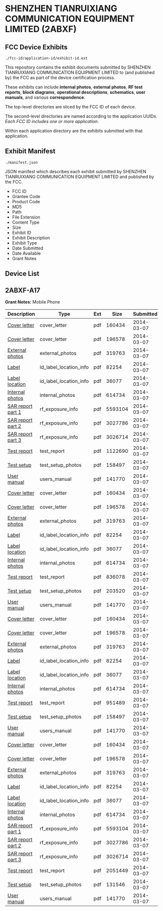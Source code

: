 # SHENZHEN TIANRUIXIANG COMMUNICATION EQUIPMENT LIMITED (2ABXF)
## FCC Device Exhibits

```
./fcc-id/application-id/exhibit-id.ext
```

This repository contains the exhibit documents submitted by SHENZHEN TIANRUIXIANG COMMUNICATION EQUIPMENT LIMITED to (and published by) the FCC as part of the device certification process.

These exhibits can include **internal photos**, **external photos**, **RF test reports**, **block diagrams**, **operational descriptions**, **schematics**, **user manuals**, and various **correspondence**.

The top-level directories are sliced by the FCC ID of each device.

The second-level directories are named according to the application UUIDs. *Each FCC ID includes one or more application.*

Within each application directory are the exhibits submitted with that application. 

## Exhibit Manifest

```
./manifest.json
```

JSON manifest which describes each exhibit submitted by SHENZHEN TIANRUIXIANG COMMUNICATION EQUIPMENT LIMITED and published by the FCC.

- FCC ID
- Grantee Code
- Product Code
- MD5
- Path
- File Extension
- Content Type
- Size
- Exhibit ID
- Exhibit Description
- Exhibit Type
- Date Submitted
- Date Available
- Grant Notes

## Device List
## 2ABXF-A17
**Grant Notes:** Mobile Phone

| Description | Type | Ext | Size | Submitted | Available |
| ----------- | ---- | --- | ---- | --------- | --------- |
| [Cover letter](2ABXF-A17/8cd95be75cb948cb0cf3fa773d738e26/2209519.pdf) | cover_letter | pdf | 160434 | 2014-03-07 | 2014-03-07 |
| [Cover letter](2ABXF-A17/8cd95be75cb948cb0cf3fa773d738e26/2209520.pdf) | cover_letter | pdf | 196578 | 2014-03-07 | 2014-03-07 |
| [External photos](2ABXF-A17/8cd95be75cb948cb0cf3fa773d738e26/2209521.pdf) | external_photos | pdf | 319763 | 2014-03-07 | 2014-03-07 |
| [Label](2ABXF-A17/8cd95be75cb948cb0cf3fa773d738e26/2209522.pdf) | id_label_location_info | pdf | 82254 | 2014-03-07 | 2014-03-07 |
| [Label location](2ABXF-A17/8cd95be75cb948cb0cf3fa773d738e26/2209523.pdf) | id_label_location_info | pdf | 36077 | 2014-03-07 | 2014-03-07 |
| [Internal photos](2ABXF-A17/8cd95be75cb948cb0cf3fa773d738e26/2209524.pdf) | internal_photos | pdf | 614734 | 2014-03-07 | 2014-03-07 |
| [SAR report part 1](2ABXF-A17/8cd95be75cb948cb0cf3fa773d738e26/2209527.pdf) | rf_exposure_info | pdf | 5593104 | 2014-03-07 | 2014-03-07 |
| [SAR report part 2](2ABXF-A17/8cd95be75cb948cb0cf3fa773d738e26/2209528.pdf) | rf_exposure_info | pdf | 3027786 | 2014-03-07 | 2014-03-07 |
| [SAR report part 3](2ABXF-A17/8cd95be75cb948cb0cf3fa773d738e26/2209529.pdf) | rf_exposure_info | pdf | 3026714 | 2014-03-07 | 2014-03-07 |
| [Test report](2ABXF-A17/8cd95be75cb948cb0cf3fa773d738e26/2209563.pdf) | test_report | pdf | 1122690 | 2014-03-07 | 2014-03-07 |
| [Test setup](2ABXF-A17/8cd95be75cb948cb0cf3fa773d738e26/2209564.pdf) | test_setup_photos | pdf | 158497 | 2014-03-07 | 2014-03-07 |
| [User manual](2ABXF-A17/8cd95be75cb948cb0cf3fa773d738e26/2209533.pdf) | users_manual | pdf | 141770 | 2014-03-07 | 2014-03-07 |
| [Cover letter](2ABXF-A17/0798cb827b161faf81ea38cb4e96368e/2209519.pdf) | cover_letter | pdf | 160434 | 2014-03-07 | 2014-03-07 |
| [Cover letter](2ABXF-A17/0798cb827b161faf81ea38cb4e96368e/2209520.pdf) | cover_letter | pdf | 196578 | 2014-03-07 | 2014-03-07 |
| [External photos](2ABXF-A17/0798cb827b161faf81ea38cb4e96368e/2209521.pdf) | external_photos | pdf | 319763 | 2014-03-07 | 2014-03-07 |
| [Label](2ABXF-A17/0798cb827b161faf81ea38cb4e96368e/2209522.pdf) | id_label_location_info | pdf | 82254 | 2014-03-07 | 2014-03-07 |
| [Label location](2ABXF-A17/0798cb827b161faf81ea38cb4e96368e/2209523.pdf) | id_label_location_info | pdf | 36077 | 2014-03-07 | 2014-03-07 |
| [Internal photos](2ABXF-A17/0798cb827b161faf81ea38cb4e96368e/2209524.pdf) | internal_photos | pdf | 614734 | 2014-03-07 | 2014-03-07 |
| [Test report](2ABXF-A17/0798cb827b161faf81ea38cb4e96368e/2209641.pdf) | test_report | pdf | 836078 | 2014-03-07 | 2014-03-07 |
| [Test setup](2ABXF-A17/0798cb827b161faf81ea38cb4e96368e/2209642.pdf) | test_setup_photos | pdf | 203520 | 2014-03-07 | 2014-03-07 |
| [User manual](2ABXF-A17/0798cb827b161faf81ea38cb4e96368e/2209533.pdf) | users_manual | pdf | 141770 | 2014-03-07 | 2014-03-07 |
| [Cover letter](2ABXF-A17/243aa761fad8ba101345b77e0e8f5551/2209519.pdf) | cover_letter | pdf | 160434 | 2014-03-07 | 2014-03-07 |
| [Cover letter](2ABXF-A17/243aa761fad8ba101345b77e0e8f5551/2209520.pdf) | cover_letter | pdf | 196578 | 2014-03-07 | 2014-03-07 |
| [External photos](2ABXF-A17/243aa761fad8ba101345b77e0e8f5551/2209521.pdf) | external_photos | pdf | 319763 | 2014-03-07 | 2014-03-07 |
| [Label](2ABXF-A17/243aa761fad8ba101345b77e0e8f5551/2209522.pdf) | id_label_location_info | pdf | 82254 | 2014-03-07 | 2014-03-07 |
| [Label location](2ABXF-A17/243aa761fad8ba101345b77e0e8f5551/2209523.pdf) | id_label_location_info | pdf | 36077 | 2014-03-07 | 2014-03-07 |
| [Internal photos](2ABXF-A17/243aa761fad8ba101345b77e0e8f5551/2209524.pdf) | internal_photos | pdf | 614734 | 2014-03-07 | 2014-03-07 |
| [Test report](2ABXF-A17/243aa761fad8ba101345b77e0e8f5551/2209604.pdf) | test_report | pdf | 951489 | 2014-03-07 | 2014-03-07 |
| [Test setup](2ABXF-A17/243aa761fad8ba101345b77e0e8f5551/2209564.pdf) | test_setup_photos | pdf | 158497 | 2014-03-07 | 2014-03-07 |
| [User manual](2ABXF-A17/243aa761fad8ba101345b77e0e8f5551/2209533.pdf) | users_manual | pdf | 141770 | 2014-03-07 | 2014-03-07 |
| [Cover letter](2ABXF-A17/f48f033b01ab9d847d79eae1a1f6eb05/2209519.pdf) | cover_letter | pdf | 160434 | 2014-03-07 | 2014-03-07 |
| [Cover letter](2ABXF-A17/f48f033b01ab9d847d79eae1a1f6eb05/2209520.pdf) | cover_letter | pdf | 196578 | 2014-03-07 | 2014-03-07 |
| [External photos](2ABXF-A17/f48f033b01ab9d847d79eae1a1f6eb05/2209521.pdf) | external_photos | pdf | 319763 | 2014-03-07 | 2014-03-07 |
| [Label](2ABXF-A17/f48f033b01ab9d847d79eae1a1f6eb05/2209522.pdf) | id_label_location_info | pdf | 82254 | 2014-03-07 | 2014-03-07 |
| [Label location](2ABXF-A17/f48f033b01ab9d847d79eae1a1f6eb05/2209523.pdf) | id_label_location_info | pdf | 36077 | 2014-03-07 | 2014-03-07 |
| [Internal photos](2ABXF-A17/f48f033b01ab9d847d79eae1a1f6eb05/2209524.pdf) | internal_photos | pdf | 614734 | 2014-03-07 | 2014-03-07 |
| [SAR report part 1](2ABXF-A17/f48f033b01ab9d847d79eae1a1f6eb05/2209527.pdf) | rf_exposure_info | pdf | 5593104 | 2014-03-07 | 2014-03-07 |
| [SAR report part 2](2ABXF-A17/f48f033b01ab9d847d79eae1a1f6eb05/2209528.pdf) | rf_exposure_info | pdf | 3027786 | 2014-03-07 | 2014-03-07 |
| [SAR report part 3](2ABXF-A17/f48f033b01ab9d847d79eae1a1f6eb05/2209529.pdf) | rf_exposure_info | pdf | 3026714 | 2014-03-07 | 2014-03-07 |
| [Test report](2ABXF-A17/f48f033b01ab9d847d79eae1a1f6eb05/2209531.pdf) | test_report | pdf | 2051449 | 2014-03-07 | 2014-03-07 |
| [Test setup](2ABXF-A17/f48f033b01ab9d847d79eae1a1f6eb05/2209532.pdf) | test_setup_photos | pdf | 131546 | 2014-03-07 | 2014-03-07 |
| [User manual](2ABXF-A17/f48f033b01ab9d847d79eae1a1f6eb05/2209533.pdf) | users_manual | pdf | 141770 | 2014-03-07 | 2014-03-07 |
